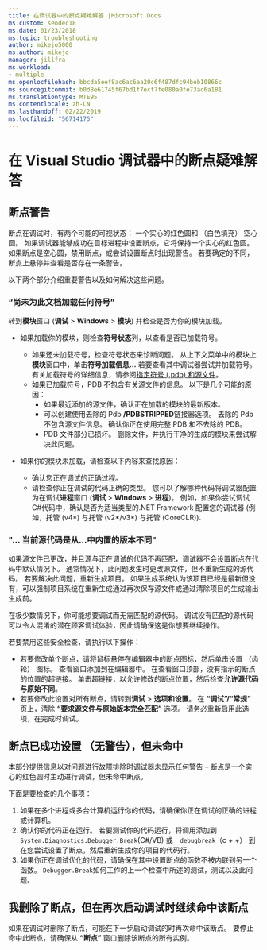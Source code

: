 ```yaml
---
title: 在调试器中的断点疑难解答 |Microsoft Docs
ms.custom: seodec18
ms.date: 01/23/2018
ms.topic: troubleshooting
author: mikejo5000
ms.author: mikejo
manager: jillfra
ms.workload:
- multiple
ms.openlocfilehash: bbcda5eef8ac6ac6aa20c6f487dfc94beb10866c
ms.sourcegitcommit: b0d8e61745f67bd1f7ecf7fe080a0fe73ac6a181
ms.translationtype: MTE95
ms.contentlocale: zh-CN
ms.lasthandoff: 02/22/2019
ms.locfileid: "56714175"
---
```

# <a name="troubleshoot-breakpoints-in-the-visual-studio-debugger"></a>在 Visual Studio 调试器中的断点疑难解答

## <a name="breakpoint-warnings"></a>断点警告

断点在调试时，有两个可能的可视状态： 一个实心的红色圆和 （白色填充） 空心圆。 如果调试器能够成功在目标进程中设置断点，它将保持一个实心的红色圆。 如果断点是空心圆，禁用断点，或尝试设置断点时出现警告。 若要确定的不同，断点上悬停并查看是否存在一条警告。

以下两个部分介绍重要警告以及如何解决这些问题。

### <a name="no-symbols-have-been-loaded-for-this-document"></a>“尚未为此文档加载任何符号”

转到**模块**窗口 (**调试** > **Windows** > **模块**) 并检查是否为你的模块加载。
* 如果加载你的模块，则检查**符号状态**列，以查看是否已加载符号。
  * 如果还未加载符号，检查符号状态来诊断问题。 从上下文菜单中的模块上**模块**窗口中，单击**符号加载信息...** 若要查看其中调试器尝试并加载符号。 有关加载符号的详细信息，请参阅[指定符号 (.pdb) 和源文件](../debugger/specify-symbol-dot-pdb-and-source-files-in-the-visual-studio-debugger.md)。
  * 如果已加载符号，PDB 不包含有关源文件的信息。 以下是几个可能的原因：
    * 如果最近添加的源文件，确认正在加载的模块的最新版本。
    * 可以创建使用去除的 Pdb **/PDBSTRIPPED**链接器选项。 去除的 Pdb 不包含源文件信息。 确认你正在使用完整 PDB 和不去除的 PDB。
    * PDB 文件部分已损坏。 删除文件，并执行干净的生成的模块来尝试解决此问题。

* 如果你的模块未加载，请检查以下内容来查找原因：
  * 确认您正在调试的正确过程。
  * 请检查你正在调试的代码正确的类型。 您可以了解哪种代码将调试器配置为在调试**进程**窗口 (**调试** > **Windows**  >  **进程**)。 例如，如果你尝试调试C#代码中，确认是否为适当类型的.NET Framework 配置您的调试器 (例如，托管 (v4\*) 与托管 (v2\*/v3\*) 与托管 (CoreCLR)).

### <a name="-the-current-source-code-is-different-from-the-version-built-into"></a>"… 当前源代码是从...中内置的版本不同"

如果源文件已更改，并且源与正在调试的代码不再匹配，调试器不会设置断点在代码中默认情况下。 通常情况下，此问题发生时更改源文件，但不重新生成的源代码。 若要解决此问题，重新生成项目。 如果生成系统认为该项目已经是最新但没有，可以强制项目系统在重新生成通过再次保存源文件或通过清除项目的生成输出生成前。

在极少数情况下，你可能想要调试而无需匹配的源代码。 调试没有匹配的源代码可以令人混淆的潜在顾客调试体验，因此请确保这是你想要继续操作。

若要禁用这些安全检查，请执行以下操作：
* 若要修改单个断点，请将鼠标悬停在编辑器中的断点图标，然后单击设置 （齿轮） 图标。 查看窗口添加到在编辑器中。 在查看窗口顶部，没有指示的断点的位置的超链接。 单击超链接，以允许修改的断点位置，然后检查**允许源代码与原始不同**。
* 若要修改此设置对所有断点，请转到**调试** > **选项和设置**。 在 **“调试”/“常规”** 页上，清除 **“要求源文件与原始版本完全匹配”** 选项。 请务必重新启用此选项，在完成时调试。

## <a name="the-breakpoint-was-successfully-set-no-warning-but-didnt-hit"></a>断点已成功设置 （无警告），但未命中

本部分提供信息以对问题进行故障排除时调试器未显示任何警告 – 断点是一个实心的红色圆时主动进行调试，但未命中断点。

下面是要检查的几个事项：
1. 如果在多个进程或多台计算机运行你的代码，请确保你正在调试的正确的进程或计算机。
2. 确认你的代码正在运行。 若要测试你的代码运行，将调用添加到`System.Diagnostics.Debugger.Break`(C#/VB) 或`__debugbreak`（c + +） 到在您尝试设置了断点，然后重新生成你的项目的代码行。
3. 如果你正在调试优化的代码，请确保在其中设置断点的函数不被内联到另一个函数。 `Debugger.Break`如何工作的上一个检查中所述的测试，测试以及此问题。

## <a name="i-deleted-a-breakpoint-but-i-continue-to-hit-it-when-i-start-debugging-again"></a>我删除了断点，但在再次启动调试时继续命中该断点

如果在调试时删除了断点，可能在下一步启动调试的时再次命中该断点。 要停止命中此断点，请确保从 **“断点”** 窗口删除该断点的所有实例。
